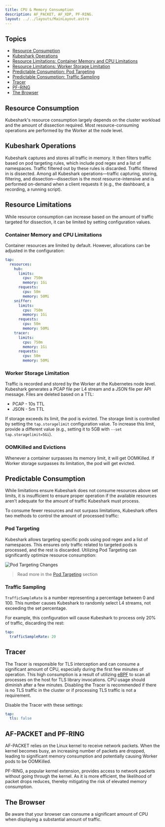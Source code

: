 ```yaml
---
title: CPU & Memory Consumption
description: AF_PACKET, AF_XDP, PF-RING.
layout: ../../layouts/MainLayout.astro
---
```


## Topics
- [Resource Consumption](#resource-consumption)
- [Kubeshark Operations](#kubeshark-operations)
- [Resource Limitations: Container Memory and CPU Limitations](#container-memory-and-cpu-limitations)
- [Resource Limitations: Worker Storage Limitation](#worker-storage-limitation)
- [Predictable Consumption: Pod Targeting](#pod-targeting)
- [Predictable Consumption: Traffic Sampling](#traffic-sampling)
- [Tracer](#tracer)
- [PF-RING](#af-packet-and-pf-ring)
- [The Browser](#the-browser)

## Resource Consumption

Kubeshark's resource consumption largely depends on the cluster workload and the amount of dissection required. Most resource-consuming operations are performed by the Worker at the node level.

## Kubeshark Operations

Kubeshark captures and stores all traffic in memory. It then filters traffic based on pod targeting rules, which include pod regex and a list of namespaces. Traffic filtered out by these rules is discarded. Traffic filtered in is dissected. Among all Kubeshark operations—traffic capturing, storing, filtering, and dissection—dissection is the most resource-intensive and is performed on-demand when a client requests it (e.g., the dashboard, a recording, a running script).

## Resource Limitations

While resource consumption can increase based on the amount of traffic targeted for dissection, it can be limited by setting configuration values.

### Container Memory and CPU Limitations

Container resources are limited by default. However, allocations can be adjusted in the configuration:

```yaml
tap:
  resources:
    hub:
      limits:
        cpu: 750m
        memory: 1Gi
      requests:
        cpu: 50m
        memory: 50Mi
    sniffer:
      limits:
        cpu: 750m
        memory: 1Gi
      requests:
        cpu: 50m
        memory: 50Mi
    tracer:
      limits:
        cpu: 750m
        memory: 1Gi
      requests:
        cpu: 50m
        memory: 50Mi
```


### Worker Storage Limitation

Traffic is recorded and stored by the Worker at the Kubernetes node level. Kubeshark generates a PCAP file per L4 stream and a JSON file per API message. Files are deleted based on a TTL:
- PCAP - 10s TTL
- JSON - 5m TTL

If storage exceeds its limit, the pod is evicted. The storage limit is controlled by setting the `tap.storagelimit` configuration value. To increase this limit, provide a different value (e.g., setting it to 5GB with `--set tap.storagelimit=5Gi`).

### OOMKilled and Evictions

Whenever a container surpasses its memory limit, it will get OOMKilled. If Worker storage surpasses its limitation, the pod will get evicted.

## Predictable Consumption

While limitations ensure Kubeshark does not consume resources above set limits, it is insufficient to ensure proper operation if the available resources aren't adequate for the amount of traffic Kubeshark must process.

To consume fewer resources and not surpass limitations, Kubeshark offers two methods to control the amount of processed traffic:

### Pod Targeting

Kubeshark allows targeting specific pods using pod regex and a list of namespaces. This ensures only traffic related to targeted pods is processed, and the rest is discarded.
Utilizing Pod Targeting can significantly optimize resource consumption:

![Pod Targeting Changes](/pod_targeting_grafana.png)

> Read more in the [Pod Targeting](/en/pod_targeting) section

### Traffic Sampling

`TrafficSampleRate` is a number representing a percentage between 0 and 100. This number causes Kubeshark to randomly select L4 streams, not exceeding the set percentage.

For example, this configuration will cause Kubeshark to process only 20% of traffic, discarding the rest:


```yaml
tap:
  trafficSampleRate: 20
```


## Tracer

The Tracer is responsible for TLS interception and can consume a significant amount of CPU, especially during the first few minutes of operation. This high consumption is a result of utilizing [eBPF](/en/encrypted_traffic) to scan all processes on the host for TLS library invocations. CPU usage should diminish after a few minutes. Disabling the Tracer is recommended if there is no TLS traffic in the cluster or if processing TLS traffic is not a requirement.

Disable the Tracer with these settings:

```yaml
tap:
  tls: false
```

## AF-PACKET and PF-RING

AF-PACKET relies on the Linux kernel to receive network packets. When the kernel becomes busy, an increasing number of packets are dropped, leading to significant memory consumption and potentially causing Worker pods to be OOMKilled.

PF-RING, a popular kernel extension, provides access to network packets without going through the kernel. As it is more efficient, the likelihood of packet drops reduces, thereby mitigating the risk of elevated memory consumption.

## The Browser

Be aware that your browser can consume a significant amount of CPU when displaying a substantial amount of traffic.